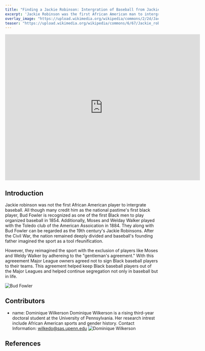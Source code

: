 ```yaml
---
title: "Finding a Jackie Robinson: Intergration of Baseball from Jackie Robinson to Hank Aaron"
excerpt: 'Jackie Robinson was the first African American man to intergrate Major League Baseball, but many tried before him and many came after him. He opened the door for many African American ballplayers, but the opening of this door came at both a personal and communal cost.'
overlay_image: "https://upload.wikimedia.org/wikipedia/commons/2/2d/Jackie_Robinson%2C_Brooklyn_Dodgers%2C_1954.jpg"
teaser: "https://upload.wikimedia.org/wikipedia/commons/6/67/Jackie_robinson_story.jpg"
---
```

<iframe src="https://www.exhibit.so/exhibits/dKMpblRlVtFVeiUT3JHB?embedded=true" width="640" height="480" allowfullscreen allow="autoplay" frameborder="0"></iframe>

## Introduction
Jackie robinson was not the first African American player to intergrate baseball. All though many credit him as the national pastime's first black player, Bud Fowler is recognized as one of the first Black men to play organized baseball in 1854. Additionally, Moses and Welday Walker played with the Toledo club of the American Assoication in 1884. They along with Bud Fowler can be regarded as the 19th century's Jackie Robinsons. After the Civil War, the nation remained deeply divided and baseball's founding father imagined the sport as a tool rfeunification. 

However, they reimagined the sport with the exclusion of players like Moses and Weldy Walker by adhereing to the "gentleman's agreement." With this agreeement Major League owners agreed not to sign Black baseball players to their teams. This agreement helped keep Black baseball players out of the Major Leagues and helped continue segregation not only in baseball but in life.

![Bud Fowler](https://upload.wikimedia.org/wikipedia/commons/9/96/Bud_Fowler.jpg)

## Contributors 
  - name: Dominique Wilkerson 
  Dominique Wilkerson is a rising third-year doctoral student at the University of Pennsylvania. Her research intrest include African American sports and gender history.
  Contact Information: wilkedo@sas.upenn.edu
  ![Dominique Wilkerson](https://upload.wikimedia.org/wikipedia/commons/8/8f/Fiori_di_Lavanda.jpg)
## References

[^1]: Here is a footnote example.
[^2]: Here is another footnote example.

